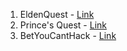 1. EldenQuest - [Link](https://areymadhav.itch.io/eldenquest)
2. Prince's Quest - [Link](https://areymadhav.itch.io/eldenquest)
3. BetYouCantHack - [Link](https://areymadhav.itch.io/betyoucanthack)
